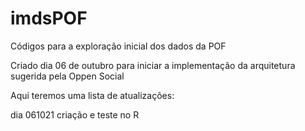 # imdsPOF
Códigos para a exploração inicial dos dados da POF

Criado dia 06 de outubro para iniciar a implementação da arquitetura sugerida pela Oppen Social

Aqui teremos uma lista de atualizações:

dia 061021 criação e teste no R